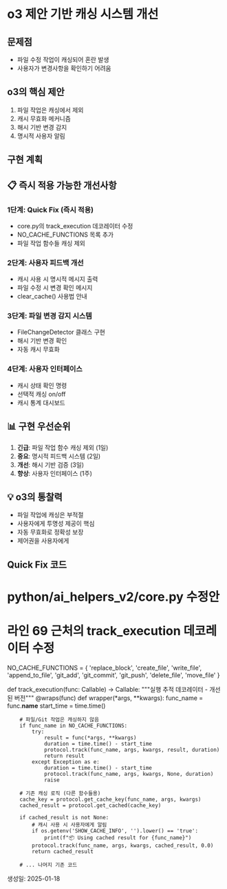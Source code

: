
# o3 제안 기반 캐싱 시스템 개선

## 문제점
- 파일 수정 작업이 캐싱되어 혼란 발생
- 사용자가 변경사항을 확인하기 어려움

## o3의 핵심 제안
1. 파일 작업은 캐싱에서 제외
2. 캐시 무효화 메커니즘
3. 해시 기반 변경 감지
4. 명시적 사용자 알림

## 구현 계획

## 📋 즉시 적용 가능한 개선사항

### 1단계: Quick Fix (즉시 적용)
- core.py의 track_execution 데코레이터 수정
- NO_CACHE_FUNCTIONS 목록 추가
- 파일 작업 함수들 캐싱 제외

### 2단계: 사용자 피드백 개선
- 캐시 사용 시 명시적 메시지 출력
- 파일 수정 시 변경 확인 메시지
- clear_cache() 사용법 안내

### 3단계: 파일 변경 감지 시스템
- FileChangeDetector 클래스 구현
- 해시 기반 변경 확인
- 자동 캐시 무효화

### 4단계: 사용자 인터페이스
- 캐시 상태 확인 명령
- 선택적 캐싱 on/off
- 캐시 통계 대시보드

## 📊 구현 우선순위
1. **긴급**: 파일 작업 함수 캐싱 제외 (1일)
2. **중요**: 명시적 피드백 시스템 (2일)
3. **개선**: 해시 기반 검증 (3일)
4. **향상**: 사용자 인터페이스 (1주)

## 💡 o3의 통찰력
- 파일 작업에 캐싱은 부적절
- 사용자에게 투명성 제공이 핵심
- 자동 무효화로 정확성 보장
- 제어권을 사용자에게


## Quick Fix 코드

# python/ai_helpers_v2/core.py 수정안

# 라인 69 근처의 track_execution 데코레이터 수정
NO_CACHE_FUNCTIONS = {
    'replace_block', 'create_file', 'write_file', 
    'append_to_file', 'git_add', 'git_commit',
    'git_push', 'delete_file', 'move_file'
}

def track_execution(func: Callable) -> Callable:
    """실행 추적 데코레이터 - 개선된 버전"""
    @wraps(func)
    def wrapper(*args, **kwargs):
        func_name = func.__name__
        start_time = time.time()

        # 파일/Git 작업은 캐싱하지 않음
        if func_name in NO_CACHE_FUNCTIONS:
            try:
                result = func(*args, **kwargs)
                duration = time.time() - start_time
                protocol.track(func_name, args, kwargs, result, duration)
                return result
            except Exception as e:
                duration = time.time() - start_time
                protocol.track(func_name, args, kwargs, None, duration)
                raise

        # 기존 캐싱 로직 (다른 함수들용)
        cache_key = protocol.get_cache_key(func_name, args, kwargs)
        cached_result = protocol.get_cached(cache_key)

        if cached_result is not None:
            # 캐시 사용 시 사용자에게 알림
            if os.getenv('SHOW_CACHE_INFO', '').lower() == 'true':
                print(f"📦 Using cached result for {func_name}")
            protocol.track(func_name, args, kwargs, cached_result, 0.0)
            return cached_result

        # ... 나머지 기존 코드


생성일: 2025-01-18
